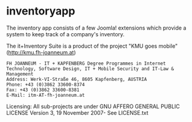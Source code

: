 # inventoryapp

The inventory app consists of a few Joomla! extensions which provide a system to keep track of a company's inventory.

The it+Inventory Suite is a product of the project "KMU goes mobile" (http://kmu.fh-joanneum.at)

````
FH JOANNEUM - IT + KAPFENBERG Degree Programmes in Internet Technology, Software Design, IT + Mobile Security and IT-Law & Management
Address: Werk-VI-Straße 46, 8605 Kapfenberg, AUSTRIA
Phone: +43 (0)3862 33600-8374
Fax: +43 (0)3862 33600-8381
E-Mail: itm-AT-fh-joanneum.at
````

Licensing: All sub-projects are under GNU AFFERO GENERAL PUBLIC LICENSE Version 3, 19 November 2007- See LICENSE.txt
